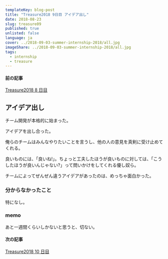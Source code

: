 ```yaml
---
templateKey: blog-post
title: "Treasure2018 9日目 アイデア出し"
date: 2018-08-23
slug: treasure09
published: true
unlisted: false
language: ja
cover: ../2018-09-03-summer-internship-2018/all.jpg
imageShare: ../2018-09-03-summer-internship-2018/all.jpg
tags:
  - internship
  - treasure
---
```



#### 前の記事

[Treasure2018 8 日目](https://yoshikawa.dev/treasure08/)

## アイデア出し

チーム開発が本格的に始まった。

アイデアを出し合った。

俺らのチームはみんなやりたいことを言うし、他の人の意見を真剣に受け止めてくれる。

良いものには、「良いね!」。ちょっと工夫したほうが良いものに対しては、「こうしたほうが良いんじゃない?」って問いかけをしてくれる優し奴ら。

チームによってぜんぜん違うアイデアがあったのは、めっちゃ面白かった。

### 分からなかったこと

特になし。

### memo

あと一週間くらいしかないと思うと、切ない。

#### 次の記事

[Treasure2018 10 日目](https://yoshikawa.dev/treasure10/)